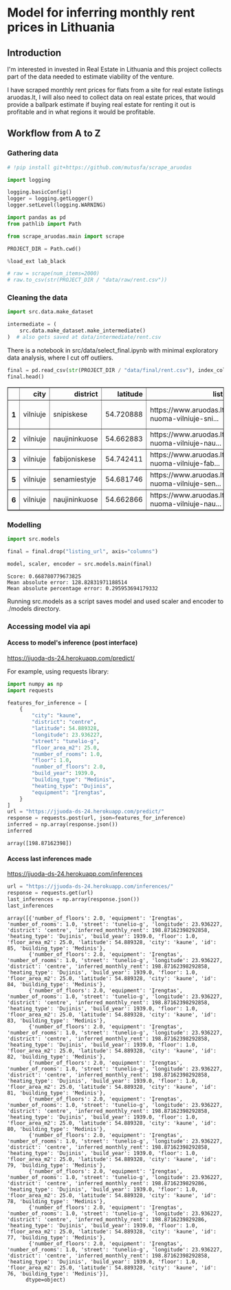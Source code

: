 # Model for inferring monthly rent prices in Lithuania

## Introduction
I'm interested in invested in Real Estate in Lithuania and this project collects part of
the data needed to estimate viability of the venture.

I have scraped monthly rent prices for flats from a site for real estate listings
aruodas.lt, I will also need to collect data on real estate prices, that would provide a
ballpark estimate if buying real estate for renting it out is profitable and in what
regions it would be profitable.

## Workflow from A to Z

### Gathering data


```python
# !pip install git+https://github.com/mutusfa/scrape_aruodas
```


```python
import logging

logging.basicConfig()
logger = logging.getLogger()
logger.setLevel(logging.WARNING)
```


```python
import pandas as pd
from pathlib import Path

from scrape_aruodas.main import scrape

PROJECT_DIR = Path.cwd()

%load_ext lab_black
```


```python
# raw = scrape(num_items=2000)
# raw.to_csv(str(PROJECT_DIR / "data/raw/rent.csv"))
```

### Cleaning the data


```python
import src.data.make_dataset

intermediate = (
    src.data.make_dataset.make_intermediate()
)  # also gets saved at data/intermediate/rent.csv
```

There is a notebook in src/data/select_final.ipynb with minimal exploratory data analysis, where I cut off outliers.


```python
final = pd.read_csv(str(PROJECT_DIR / "data/final/rent.csv"), index_col=0)
final.head()
```




<div>
<table border="1" class="dataframe">
  <thead>
    <tr style="text-align: right;">
      <th></th>
      <th>city</th>
      <th>district</th>
      <th>latitude</th>
      <th>listing_url</th>
      <th>longitude</th>
      <th>street</th>
      <th>floor_area_m2</th>
      <th>monthly_rent</th>
      <th>number_of_rooms</th>
      <th>floor</th>
      <th>number_of_floors</th>
      <th>build_year</th>
      <th>building_type</th>
      <th>heating_type</th>
      <th>equipment</th>
    </tr>
  </thead>
  <tbody>
    <tr>
      <th>1</th>
      <td>vilniuje</td>
      <td>snipiskese</td>
      <td>54.720888</td>
      <td>https://www.aruodas.lt/butu-nuoma-vilniuje-sni...</td>
      <td>25.278539</td>
      <td>juozo-balcikonio-g</td>
      <td>19.0</td>
      <td>326.0</td>
      <td>1.0</td>
      <td>3.0</td>
      <td>5.0</td>
      <td>2020.0</td>
      <td>Mūrinis</td>
      <td>Centrinis kolektorinis</td>
      <td>Įrengtas</td>
    </tr>
    <tr>
      <th>2</th>
      <td>vilniuje</td>
      <td>naujininkuose</td>
      <td>54.662883</td>
      <td>https://www.aruodas.lt/butu-nuoma-vilniuje-nau...</td>
      <td>25.277840</td>
      <td>telsiu-g</td>
      <td>42.0</td>
      <td>399.0</td>
      <td>3.0</td>
      <td>2.0</td>
      <td>4.0</td>
      <td>2015.0</td>
      <td>Mūrinis</td>
      <td>Geoterminis</td>
      <td>Įrengtas</td>
    </tr>
    <tr>
      <th>3</th>
      <td>vilniuje</td>
      <td>fabijoniskese</td>
      <td>54.742411</td>
      <td>https://www.aruodas.lt/butu-nuoma-vilniuje-fab...</td>
      <td>25.229110</td>
      <td>salomejos-neries-g</td>
      <td>50.0</td>
      <td>360.0</td>
      <td>2.0</td>
      <td>11.0</td>
      <td>12.0</td>
      <td>2008.0</td>
      <td>Mūrinis</td>
      <td>Kita</td>
      <td>Įrengtas</td>
    </tr>
    <tr>
      <th>5</th>
      <td>vilniuje</td>
      <td>senamiestyje</td>
      <td>54.681746</td>
      <td>https://www.aruodas.lt/butu-nuoma-vilniuje-sen...</td>
      <td>25.279369</td>
      <td>klaipedos-g</td>
      <td>105.0</td>
      <td>1500.0</td>
      <td>4.0</td>
      <td>3.0</td>
      <td>3.0</td>
      <td>2013.0</td>
      <td>Mūrinis</td>
      <td>Centrinis kolektorinis</td>
      <td>Įrengtas</td>
    </tr>
    <tr>
      <th>6</th>
      <td>vilniuje</td>
      <td>naujininkuose</td>
      <td>54.662866</td>
      <td>https://www.aruodas.lt/butu-nuoma-vilniuje-nau...</td>
      <td>25.277922</td>
      <td>telsiu-g</td>
      <td>42.0</td>
      <td>350.0</td>
      <td>1.0</td>
      <td>1.0</td>
      <td>4.0</td>
      <td>2015.0</td>
      <td>Mūrinis</td>
      <td>Geoterminis</td>
      <td>Įrengtas</td>
    </tr>
  </tbody>
</table>
</div>



### Modelling


```python
import src.models

final = final.drop("listing_url", axis="columns")

model, scaler, encoder = src.models.main(final)
```

    Score: 0.668780779673825
    Mean absolute error: 128.82831971188514
    Mean absolute percentage error: 0.295953694179332


Running src.models as a script saves model and used scaler and encoder to ./models directory.

### Accessing model via api

#### Access to model's inference (post interface)

https://jjuoda-ds-24.herokuapp.com/predict/

For example, using requests library:


```python
import numpy as np
import requests

features_for_inference = [
    {
        "city": "kaune",
        "district": "centre",
        "latitude": 54.889328,
        "longitude": 23.936227,
        "street": "tunelio-g",
        "floor_area_m2": 25.0,
        "number_of_rooms": 1.0,
        "floor": 1.0,
        "number_of_floors": 2.0,
        "build_year": 1939.0,
        "building_type": "Medinis",
        "heating_type": "Dujinis",
        "equipment": "Įrengtas",
    }
]
url = "https://jjuoda-ds-24.herokuapp.com/predict/"
response = requests.post(url, json=features_for_inference)
inferred = np.array(response.json())
inferred
```




    array([198.87162398])



#### Access last inferences made

https://jjuoda-ds-24.herokuapp.com/inferences


```python
url = "https://jjuoda-ds-24.herokuapp.com/inferences/"
response = requests.get(url)
last_inferences = np.array(response.json())
last_inferences
```




    array([{'number_of_floors': 2.0, 'equipment': 'Įrengtas', 'number_of_rooms': 1.0, 'street': 'tunelio-g', 'longitude': 23.936227, 'district': 'centre', 'inferred_monthly_rent': 198.87162398292858, 'heating_type': 'Dujinis', 'build_year': 1939.0, 'floor': 1.0, 'floor_area_m2': 25.0, 'latitude': 54.889328, 'city': 'kaune', 'id': 85, 'building_type': 'Medinis'},
           {'number_of_floors': 2.0, 'equipment': 'Įrengtas', 'number_of_rooms': 1.0, 'street': 'tunelio-g', 'longitude': 23.936227, 'district': 'centre', 'inferred_monthly_rent': 198.87162398292858, 'heating_type': 'Dujinis', 'build_year': 1939.0, 'floor': 1.0, 'floor_area_m2': 25.0, 'latitude': 54.889328, 'city': 'kaune', 'id': 84, 'building_type': 'Medinis'},
           {'number_of_floors': 2.0, 'equipment': 'Įrengtas', 'number_of_rooms': 1.0, 'street': 'tunelio-g', 'longitude': 23.936227, 'district': 'centre', 'inferred_monthly_rent': 198.87162398292858, 'heating_type': 'Dujinis', 'build_year': 1939.0, 'floor': 1.0, 'floor_area_m2': 25.0, 'latitude': 54.889328, 'city': 'kaune', 'id': 83, 'building_type': 'Medinis'},
           {'number_of_floors': 2.0, 'equipment': 'Įrengtas', 'number_of_rooms': 1.0, 'street': 'tunelio-g', 'longitude': 23.936227, 'district': 'centre', 'inferred_monthly_rent': 198.87162398292858, 'heating_type': 'Dujinis', 'build_year': 1939.0, 'floor': 1.0, 'floor_area_m2': 25.0, 'latitude': 54.889328, 'city': 'kaune', 'id': 82, 'building_type': 'Medinis'},
           {'number_of_floors': 2.0, 'equipment': 'Įrengtas', 'number_of_rooms': 1.0, 'street': 'tunelio-g', 'longitude': 23.936227, 'district': 'centre', 'inferred_monthly_rent': 198.87162398292858, 'heating_type': 'Dujinis', 'build_year': 1939.0, 'floor': 1.0, 'floor_area_m2': 25.0, 'latitude': 54.889328, 'city': 'kaune', 'id': 81, 'building_type': 'Medinis'},
           {'number_of_floors': 2.0, 'equipment': 'Įrengtas', 'number_of_rooms': 1.0, 'street': 'tunelio-g', 'longitude': 23.936227, 'district': 'centre', 'inferred_monthly_rent': 198.87162398292858, 'heating_type': 'Dujinis', 'build_year': 1939.0, 'floor': 1.0, 'floor_area_m2': 25.0, 'latitude': 54.889328, 'city': 'kaune', 'id': 80, 'building_type': 'Medinis'},
           {'number_of_floors': 2.0, 'equipment': 'Įrengtas', 'number_of_rooms': 1.0, 'street': 'tunelio-g', 'longitude': 23.936227, 'district': 'centre', 'inferred_monthly_rent': 198.87162398292858, 'heating_type': 'Dujinis', 'build_year': 1939.0, 'floor': 1.0, 'floor_area_m2': 25.0, 'latitude': 54.889328, 'city': 'kaune', 'id': 79, 'building_type': 'Medinis'},
           {'number_of_floors': 2.0, 'equipment': 'Įrengtas', 'number_of_rooms': 1.0, 'street': 'tunelio-g', 'longitude': 23.936227, 'district': 'centre', 'inferred_monthly_rent': 198.8716239829286, 'heating_type': 'Dujinis', 'build_year': 1939.0, 'floor': 1.0, 'floor_area_m2': 25.0, 'latitude': 54.889328, 'city': 'kaune', 'id': 78, 'building_type': 'Medinis'},
           {'number_of_floors': 2.0, 'equipment': 'Įrengtas', 'number_of_rooms': 1.0, 'street': 'tunelio-g', 'longitude': 23.936227, 'district': 'centre', 'inferred_monthly_rent': 198.8716239829286, 'heating_type': 'Dujinis', 'build_year': 1939.0, 'floor': 1.0, 'floor_area_m2': 25.0, 'latitude': 54.889328, 'city': 'kaune', 'id': 77, 'building_type': 'Medinis'},
           {'number_of_floors': 2.0, 'equipment': 'Įrengtas', 'number_of_rooms': 1.0, 'street': 'tunelio-g', 'longitude': 23.936227, 'district': 'centre', 'inferred_monthly_rent': 198.87162398292858, 'heating_type': 'Dujinis', 'build_year': 1939.0, 'floor': 1.0, 'floor_area_m2': 25.0, 'latitude': 54.889328, 'city': 'kaune', 'id': 76, 'building_type': 'Medinis'}],
          dtype=object)